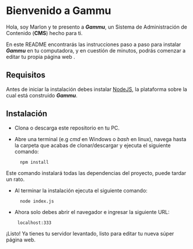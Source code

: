 # Bienvenido a Gammu

Hola, soy Marlon y te presento a ***Gammu***, un Sistema de Administración de Contenido (**CMS**) hecho para ti.

En este README encontrarás las instrucciones paso a paso para instalar ***Gammu*** en tu computadora, y en cuestión de minutos, podrás comenzar a editar tu propia página web .

## Requisitos
Antes de iniciar la instalación debes instalar [NodeJS](https://nodejs.org/es/), la plataforma sobre la cual está construido ***Gammu***.

## Instalación

- Clona o descarga este repositorio en tu PC.

- Abre una terminal (e.g *cmd* en Windows o *bash* en linux), navega hasta la carpeta que acabas de clonar/descargar y ejecuta el siguiente comando: 

	    npm install

Este comando instalará todas las dependencias del proyecto, puede tardar un rato.
- Al terminar la instalación ejecuta el siguiente comando:

	    node index.js

- Ahora solo debes abrir el navegador e ingresar la siguiente URL:

	   localhost:333

¡Listo! Ya tienes tu servidor levantado, listo para editar tu nueva súper página web.
